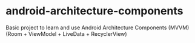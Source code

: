 # android-architecture-components
Basic project to learn and use Android Architecture Components (MVVM) (Room + ViewModel + LiveData + RecyclerView)
